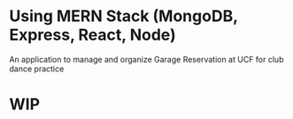 # Using MERN Stack (MongoDB, Express, React, Node)

An application to manage and organize Garage Reservation at UCF for club dance practice
# WIP
